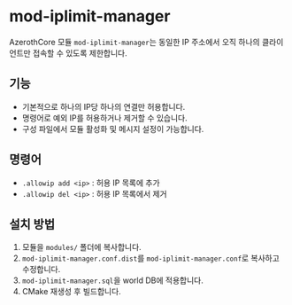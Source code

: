 # mod-iplimit-manager

AzerothCore 모듈 `mod-iplimit-manager`는 동일한 IP 주소에서 오직 하나의 클라이언트만 접속할 수 있도록 제한합니다.

## 기능
- 기본적으로 하나의 IP당 하나의 연결만 허용합니다.
- 명령어로 예외 IP를 허용하거나 제거할 수 있습니다.
- 구성 파일에서 모듈 활성화 및 메시지 설정이 가능합니다.

## 명령어
- `.allowip add <ip>` : 허용 IP 목록에 추가
- `.allowip del <ip>` : 허용 IP 목록에서 제거

## 설치 방법
1. 모듈을 `modules/` 폴더에 복사합니다.
2. `mod-iplimit-manager.conf.dist`를 `mod-iplimit-manager.conf`로 복사하고 수정합니다.
3. `mod-iplimit-manager.sql`을 world DB에 적용합니다.
4. CMake 재생성 후 빌드합니다.
